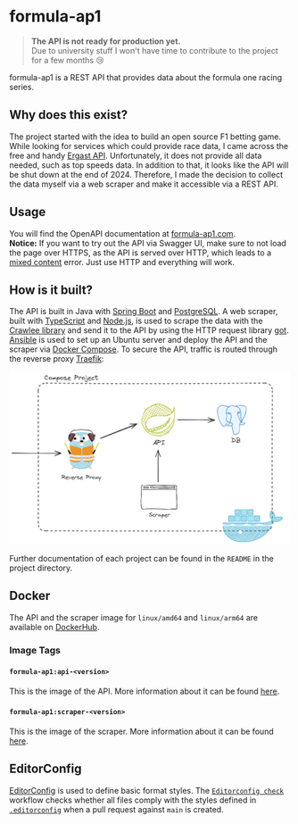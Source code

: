 # formula-ap1

> **The API is not ready for production yet.** <br>
> Due to university stuff I won't have time to contribute to the project for a few months 😢

formula-ap1 is a REST API that provides data about the formula one racing series.

## Why does this exist?

The project started with the idea to build an open source F1 betting game.
While looking for services which could provide race data, I came across the free and handy
[Ergast API](https://ergast.com/mrd/).
Unfortunately, it does not provide all data needed, such as top speeds data.
In addition to that, it looks like the API will be shut down at the end of 2024.
Therefore, I made the decision to collect the data myself via a web scraper and make it accessible via a REST API.

## Usage

You will find the OpenAPI documentation at [formula-ap1.com](http://formula-ap1.com/). <br>
**Notice:** If you want to try out the API via Swagger UI, make sure to not load the page over HTTPS, as
the API is served over HTTP, which leads to a
[mixed content](https://developer.mozilla.org/en-US/docs/Web/Security/Mixed_content) error.
Just use HTTP and everything will work.

## How is it built?

The API is built in Java with [Spring Boot](https://spring.io/projects/spring-boot) and
[PostgreSQL](https://www.postgresql.org/). A web scraper, built with [TypeScript](https://www.typescriptlang.org/) and
[Node.js](https://nodejs.org/), is used to scrape the data with the [Crawlee library](https://crawlee.dev/) and send
it to the API by using the HTTP request library [got](https://github.com/sindresorhus/got).
[Ansible](https://www.ansible.com/) is used to set up
an Ubuntu server and deploy the API and the scraper via [Docker Compose](https://docs.docker.com/compose/).
To secure the API, traffic is routed through the reverse proxy [Traefik](https://traefik.io/traefik/):

<img alt="Compose Project Visualization" src="./ansible/compose-project-visualization.png">

Further documentation of each project can be found in the `README` in the project directory.

## Docker

The API and the scraper image for `linux/amd64` and `linux/arm64` are available on
[DockerHub](https://hub.docker.com/r/marcheiden/formula-ap1).

### Image Tags

#### `formula-ap1:api-<version>`

This is the image of the API. More information about it can be found [here](./api/README.md#docker).

#### `formula-ap1:scraper-<version>`

This is the image of the scraper. More information about it can be found [here](./scraper/README.md#docker).

## EditorConfig

[EditorConfig](https://editorconfig.org/) is used to define basic format styles.
The [`Editorconfig check`](./.github/workflows/editorconfig-check.yml) workflow checks whether all files comply with
the styles defined in [`.editorconfig`](./.editorconfig) when a pull request against `main` is created.
